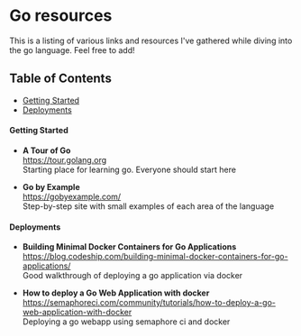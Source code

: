 # Go resources
This is a listing of various links and resources I've gathered while diving into the go language. Feel free to add!

## Table of Contents

- [Getting Started](#getting-started)
- [Deployments](#deployments)

#### <a name="getting-started"></a>Getting Started
- **A Tour of Go**  
  https://tour.golang.org  
  Starting place for learning go. Everyone should start here

- **Go by Example**  
  https://gobyexample.com/  
  Step-by-step site with small examples of each area of the language

#### <a name="deployments"></a>Deployments
- **Building Minimal Docker Containers for Go Applications**  
  https://blog.codeship.com/building-minimal-docker-containers-for-go-applications/  
  Good walkthrough of deploying a go application via docker  

- **How to deploy a Go Web Application with docker**  
  https://semaphoreci.com/community/tutorials/how-to-deploy-a-go-web-application-with-docker  
  Deploying a go webapp using semaphore ci and docker
